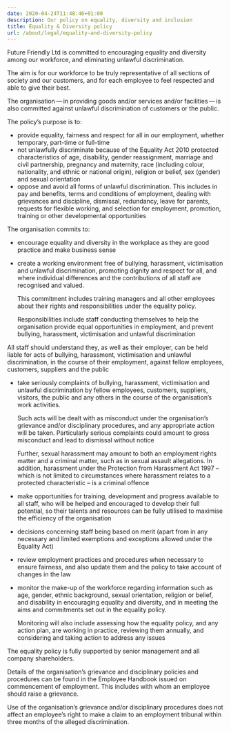 ```yaml
---
date: 2020-04-24T11:48:46+01:00
description: Our policy on equality, diversity and inclusion
title: Equality & Diversity policy
url: /about/legal/equality-and-diversity-policy
---
```


Future Friendly Ltd is committed to encouraging equality and diversity among our workforce, and eliminating unlawful discrimination.

The aim is for our workforce to be truly representative of all sections of society and our customers, and for each employee to feel respected and able to give their best.

The organisation — in providing goods and/​or services and/​or facilities — is also committed against unlawful discrimination of customers or the public.

The policy’s purpose is to:

* provide equality, fairness and respect for all in our employment, whether temporary, part-time or full-time
* not unlawfully discriminate because of the Equality Act 2010 protected characteristics of age, disability, gender reassignment, marriage and civil partnership, pregnancy and maternity, race (including colour, nationality, and ethnic or national origin), religion or belief, sex (gender) and sexual orientation
* oppose and avoid all forms of unlawful discrimination. This includes in pay and benefits, terms and conditions of employment, dealing with grievances and discipline, dismissal, redundancy, leave for parents, requests for flexible working, and selection for employment, promotion, training or other developmental opportunities

The organisation commits to:

* encourage equality and diversity in the workplace as they are good practice and make business sense
* create a working environment free of bullying, harassment, victimisation and unlawful discrimination, promoting dignity and respect for all, and where individual differences and the contributions of all staff are recognised and valued.

  This commitment includes training managers and all other employees about their rights and responsibilities under the equality policy.

  Responsibilities include staff conducting themselves to help the organisation provide equal opportunities in employment, and prevent bullying, harassment, victimisation and unlawful discrimination

All staff should understand they, as well as their employer, can be held liable for acts of bullying, harassment, victimisation and unlawful discrimination, in the course of their employment, against fellow employees, customers, suppliers and the public

* take seriously complaints of bullying, harassment, victimisation and unlawful discrimination by fellow employees, customers, suppliers, visitors, the public and any others in the course of the organisation’s work activities.

  Such acts will be dealt with as misconduct under the organisation’s grievance and/​or disciplinary procedures, and any appropriate action will be taken. Particularly serious complaints could amount to gross misconduct and lead to dismissal without notice

  Further, sexual harassment may amount to both an employment rights matter and a criminal matter, such as in sexual assault allegations. In addition, harassment under the Protection from Harassment Act 1997 – which is not limited to circumstances where harassment relates to a protected characteristic – is a criminal offence

* make opportunities for training, development and progress available to all staff, who will be helped and encouraged to develop their full potential, so their talents and resources can be fully utilised to maximise the efficiency of the organisation
* decisions concerning staff being based on merit (apart from in any necessary and limited exemptions and exceptions allowed under the Equality Act)
* review employment practices and procedures when necessary to ensure fairness, and also update them and the policy to take account of changes in the law
* monitor the make-up of the workforce regarding information such as age, gender, ethnic background, sexual orientation, religion or belief, and disability in encouraging equality and diversity, and in meeting the aims and commitments set out in the equality policy.

  Monitoring will also include assessing how the equality policy, and any action plan, are working in practice, reviewing them annually, and considering and taking action to address any issues

The equality policy is fully supported by senior management and all company shareholders.

Details of the organisation’s grievance and disciplinary policies and procedures can be found in the Employee Handbook issued on commencement of employment. This includes with whom an employee should raise a grievance.

Use of the organisation’s grievance and/​or disciplinary procedures does not affect an employee’s right to make a claim to an employment tribunal within three months of the alleged discrimination.
